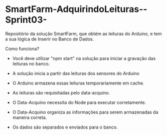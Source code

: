 # SmartFarm-AdquirindoLeituras--Sprint03-
Repositório da solução SmartFarm, que obtém as leituras do Arduino, e tem a sua lógica de Inserir no Banco de Dados.


Como funciona?

- Você deve utilizar "npm start" na solução para iniciar a gravação das leituras no banco.

- A solução inicia a partir das leituras dos sensores do Arduino

- O Arduino armazena essas leituras temporariamente em cache.

- As leituras são requisitadas pelo data-acquino.

- O Data-Acquino necessita do Node para executar corretamente.

- O Data-Acquino organiza as informações para serem armazenadas da maneira correta.

- Os dados são separados e enviados para o banco.
